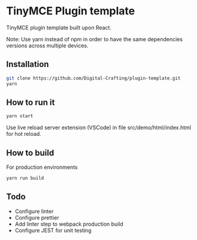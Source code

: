 # TinyMCE Plugin template

TinyMCE plugin template built upon React.

Note: Use yarn instead of npm in order to have the same dependencies versions across multiple devices.

## Installation

```sh
git clone https://github.com/Digital-Crafting/plugin-template.git
yarn
```

## How to run it

```sh
yarn start
```

Use live reload server extension (VSCode) in file src/demo/html/index.html for hot reload.

## How to build

For production environments

```sh
yarn run build
```

## Todo
- Configure linter
- Configure prettier
- Add linter step to webpack production build
- Configure JEST for unit testing
